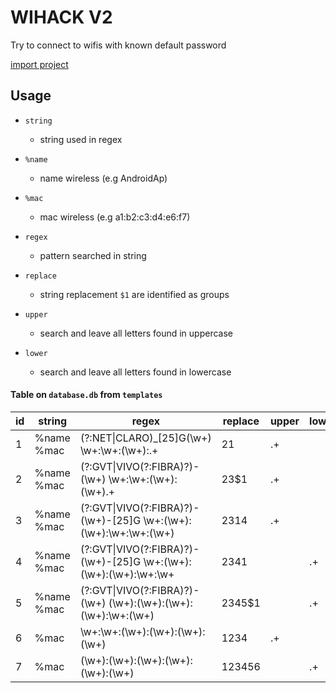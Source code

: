 # WIHACK V2
Try to connect to wifis with known default password

[import project](https://taskernet.com/shares/?user=AS35m8lZFkvcWqyrgtPNlB2Mh52ouETCHLjBo4o18oCQ0xa81fNP%2Fw5ZsXNm7UpARlC3g9C%2BsFR3pw%3D%3D&id=Project%3AWIHACK)

## Usage

- `string`
  - string used in regex

- `%name`
  - name wireless (e.g AndroidAp)

- `%mac`
  - mac wireless (e.g a1:b2:c3:d4:e6:f7)

- `regex`
  - pattern searched in string

- `replace`
  - string replacement `$1` are identified as groups

- `upper`
  - search and leave all letters found in uppercase

- `lower`
  - search and leave all letters found in lowercase

#### Table on `database.db` from `templates`

| **id** | **string** | **regex**                                                                                       | **replace**  | **upper** | **lower** |
|--------|------------|-------------------------------------------------------------------------------------------------|--------------|-----------|-----------|
| 1      | %name %mac | \(?:NET\|CLARO\)\_\[25\]G\(\\w\+\) \\w\+:\\w\+:\(\\w\+\):\.\+                                   | $2$1         | \.\+      |           |
| 2      | %name %mac | \(?:GVT\|VIVO\(?:FIBRA\)?\)\-\(\\w\+\) \\w\+:\\w\+:\(\\w\+\):\(\\w\+\)\.\+                      | $2$3$1       | \.\+      |           |
| 3      | %name %mac | \(?:GVT\|VIVO\(?:FIBRA\)?\)\-\(\\w\+\)\-\[25\]G \\w\+:\(\\w\+\):\(\\w\+\):\\w\+:\\w\+:\(\\w\+\) | $2$3$1$4     | \.\+      |           |
| 4      | %name %mac | \(?:GVT\|VIVO\(?:FIBRA\)?\)\-\(\\w\+\)\-\[25\]G \\w\+:\(\\w\+\):\(\\w\+\):\(\\w\+\):\\w\+:\\w\+ | $2$3$4$1     |           | \.\+      |
| 5      | %name %mac | \(?:GVT\|VIVO\(?:FIBRA\)?\)\-\(\\w\+\) \(\\w\+\):\(\\w\+\):\(\\w\+\):\(\\w\+\):\\w\+:\(\\w\+\)  | $2$3$4$5$1   |           | \.\+      |
| 6      | %mac       | \\w\+:\\w\+:\(\\w\+\):\(\\w\+\):\(\\w\+\):\(\\w\+\)                                             | $1$2$3$4     | \.\+      |           |
| 7      | %mac       | \(\\w\+\):\(\\w\+\):\(\\w\+\):\(\\w\+\):\(\\w\+\):\(\\w\+\)                                     | $1$2$3$4$5$6 |           | \.\+      |
